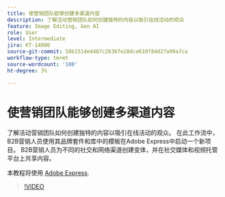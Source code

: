 ```yaml
---
title: 使营销团队能够创建多渠道内容
description: 了解活动营销团队如何创建独特的内容以吸引在线活动的观众
feature: Image Editing, Gen AI
role: User
level: Intermediate
jira: KT-14000
source-git-commit: 58b151de4487c2636fe28dce610f84d27a99a7ca
workflow-type: tm+mt
source-wordcount: '100'
ht-degree: 3%

---
```


# 使营销团队能够创建多渠道内容

了解活动营销团队如何创建独特的内容以吸引在线活动的观众。 在此工作流中，B2B营销人员使用其品牌套件和库中的模板在Adobe Express中启动一个新项目。 B2B营销人员为不同的社交和网络渠道创建变体，并在社交媒体和视频托管平台上共享内容。

本教程将使用 [Adobe Express](https://www.adobe.com/express/).

>[!VIDEO](https://video.tv.adobe.com/v/3424446?quality=12&learn=on&hidetitle=true)
